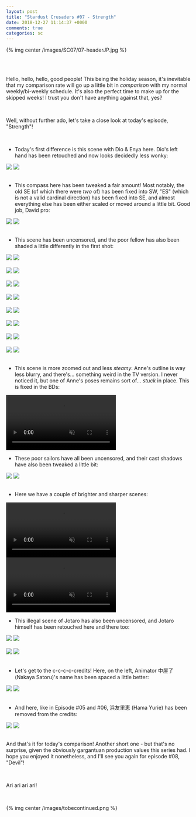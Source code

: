 ```yaml
---
layout: post
title: "Stardust Crusaders #07 - Strength"
date: 2018-12-27 11:14:37 +0000
comments: true
categories: sc
---
```


{% img center /images/SC07/07-headerJP.jpg %}
<!-- more -->

<br>
<br>

Hello, hello, hello, good people! This being the holiday season, it's inevitable that my comparison rate will go up a little bit in _comparison_ with my normal weekly/bi-weekly schedule. It's also the perfect time to make up for the skipped weeks! I trust you don't have anything against that, yes?

<br>

Well, without further ado, let's take a close look at today's episode, "Strength"!

<br>

- Today's first difference is this scene with Dio & Enya here. Dio's left hand has been retouched and now looks decidedly less wonky:

<div id="container1" class="twentytwenty-container">
 <img src="./../images/SC07/tv-00870.jpg" />
 <img src="./../images/SC07/bd-00870.jpg" />
</div>

<br>

- This compass here has been tweaked a fair amount! Most notably, the old SE (of which there were _two_ of) has been fixed into SW, "ES" (which is not a valid cardinal direction) has been fixed into SE, and almost everything else has been either scaled or moved around a little bit. Good job, David pro:

<div id="container1" class="twentytwenty-container">
 <img src="./../images/SC07/tv-08005.jpg" />
 <img src="./../images/SC07/bd-08005.jpg" />
</div>

<br>

- This scene has been uncensored, and the poor fellow has also been shaded a little differently in the first shot:

<div id="container1" class="twentytwenty-container">
 <img src="./../images/SC07/tv-09868.jpg" />
 <img src="./../images/SC07/bd-09868.jpg" />
</div>

<br>

<div id="container1" class="twentytwenty-container">
 <img src="./../images/SC07/tv-09870.jpg" />
 <img src="./../images/SC07/bd-09870.jpg" />
</div>

<br>

<div id="container1" class="twentytwenty-container">
 <img src="./../images/SC07/tv-09875.jpg" />
 <img src="./../images/SC07/bd-09875.jpg" />
</div>

<br>

<div id="container1" class="twentytwenty-container">
 <img src="./../images/SC07/tv-09878.jpg" />
 <img src="./../images/SC07/bd-09878.jpg" />
</div>

<br>

<div id="container1" class="twentytwenty-container">
 <img src="./../images/SC07/tv-09931.jpg" />
 <img src="./../images/SC07/bd-09931.jpg" />
</div>

<br>

<div id="container1" class="twentytwenty-container">
 <img src="./../images/SC07/tv-09937.jpg" />
 <img src="./../images/SC07/bd-09937.jpg" />
</div>

<br>

<div id="container1" class="twentytwenty-container">
 <img src="./../images/SC07/tv-09940.jpg" />
 <img src="./../images/SC07/bd-09940.jpg" />
</div>

<br>

<div id="container1" class="twentytwenty-container">
 <img src="./../images/SC07/tv-09955.jpg" />
 <img src="./../images/SC07/bd-09955.jpg" />
</div>

<br>

- This scene is more zoomed out and less _steamy_. Anne's outline is way less blurry, and there's... something weird in the TV version. I never noticed it, but one of Anne's poses remains sort of... _stuck_ in place. This is fixed in the BDs:

<video class='center' muted nocontrols autoplay playsinline loop preload='auto'>
  <source src="./../videos/SC07/01 - anne shower.webm" type='video/webm; codecs="vp8, vorbis"'>
  <source src="./../videos/SC07/01 - anne shower.mp4" type='video/mp4; codecs=avc1.42E01E,mp4a.40.2'>
</video>

- These poor sailors have all been uncensored, and their cast shadows have also been tweaked a little bit:

<div id="container1" class="twentytwenty-container">
 <img src="./../images/SC07/tv-17025.jpg" />
 <img src="./../images/SC07/bd-17025.jpg" />
</div>

<br>

- Here we have a couple of brighter and sharper scenes:

<video class='center' muted nocontrols autoplay playsinline loop preload='auto'>
  <source src="./../videos/SC07/02 - b&s1.webm" type='video/webm; codecs="vp8, vorbis"'>
  <source src="./../videos/SC07/02 - b&s1.mp4" type='video/mp4; codecs=avc1.42E01E,mp4a.40.2'>
</video>

<video class='center' muted nocontrols autoplay playsinline loop preload='auto'>
  <source src="./../videos/SC07/03 - b&s2.webm" type='video/webm; codecs="vp8, vorbis"'>
  <source src="./../videos/SC07/03 - b&s2.mp4" type='video/mp4; codecs=avc1.42E01E,mp4a.40.2'>
</video>

- This illegal scene of Jotaro has also been uncensored, and Jotaro himself has been retouched here and there too:

<div id="container1" class="twentytwenty-container">
 <img src="./../images/SC07/tv-28100.jpg" />
 <img src="./../images/SC07/bd-28100.jpg" />
</div>

<br>

<div id="container1" class="twentytwenty-container">
 <img src="./../images/SC07/tv-28210.jpg" />
 <img src="./../images/SC07/bd-28210.jpg" />
</div>

<br>

- Let's get to the c-c-c-c-credits! Here, on the left, Animator 中屋了 (Nakaya Satoru)'s name has been spaced a little better:

<div id="container1" class="twentytwenty-container">
 <img src="./../images/SC07/tv-32050.jpg" />
 <img src="./../images/SC07/bd-32050.jpg" />
</div>

<br>

- And here, like in Episode #05 and #06, 浜友里恵 (Hama Yurie) has been removed from the credits:

<div id="container1" class="twentytwenty-container">
 <img src="./../images/SC07/tv-32250.jpg" />
 <img src="./../images/SC07/bd-32250.jpg" />
</div>

<br>

And that's it for today's comparison! Another short one - but that's no surprise, given the obviously gargantuan production values this series had. I hope you enjoyed it nonetheless, and I'll see you again for episode #08, "Devil"!

<br>

Ari ari ari ari!

<br>

{% img center /images/tobecontinued.png %}